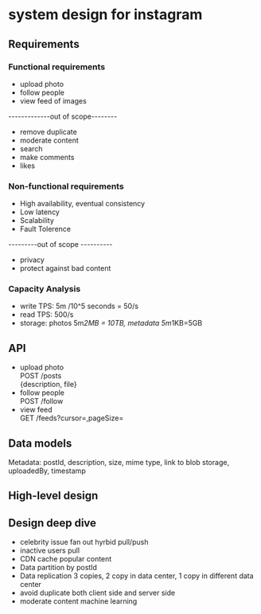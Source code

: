 # system design for instagram
## Requirements
### Functional requirements
- upload photo
- follow people
- view feed of images

-------------out of scope--------
- remove duplicate
- moderate content
- search
- make comments
- likes

### Non-functional requirements
- High availability, eventual consistency
- Low latency
- Scalability
- Fault Tolerence

---------out of scope ----------
- privacy
- protect against bad content

### Capacity Analysis
- write TPS: 5m /10^5 seconds = 50/s
- read TPS: 500/s
- storage: photos 5m*2MB = 10TB, metadata 5m*1KB=5GB

## API
- upload photo  
  POST /posts  
  {description, file}
- follow people  
  POST /follow
- view feed  
  GET /feeds?cursor=,pageSize=

## Data models
Metadata:
postId,
description,
size,
mime type,
link to blob storage,
uploadedBy,
timestamp

## High-level design

## Design deep dive
- celebrity issue fan out hyrbid pull/push
- inactive users pull
- CDN cache popular content
- Data partition by postId
- Data replication 3 copies, 2 copy in data center, 1 copy in different data center
- avoid duplicate both client side and server side
- moderate content machine learning

